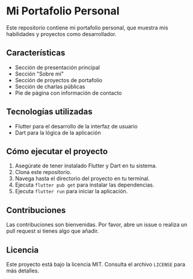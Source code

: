 # Mi Portafolio Personal

Este repositorio contiene mi portafolio personal, que muestra mis habilidades y proyectos como desarrollador.

## Características

- Sección de presentación principal
- Sección "Sobre mí"
- Sección de proyectos de portafolio
- Sección de charlas públicas
- Pie de página con información de contacto

## Tecnologías utilizadas

- Flutter para el desarrollo de la interfaz de usuario
- Dart para la lógica de la aplicación

## Cómo ejecutar el proyecto

1. Asegúrate de tener instalado Flutter y Dart en tu sistema.
2. Clona este repositorio.
3. Navega hasta el directorio del proyecto en tu terminal.
4. Ejecuta `flutter pub get` para instalar las dependencias.
5. Ejecuta `flutter run` para iniciar la aplicación.

## Contribuciones

Las contribuciones son bienvenidas. Por favor, abre un issue o realiza un pull request si tienes algo que añadir.

## Licencia

Este proyecto está bajo la licencia MIT. Consulta el archivo `LICENSE` para más detalles.